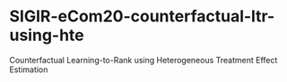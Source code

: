 # SIGIR-eCom20-counterfactual-ltr-using-hte
Counterfactual Learning-to-Rank using Heterogeneous Treatment Effect Estimation
